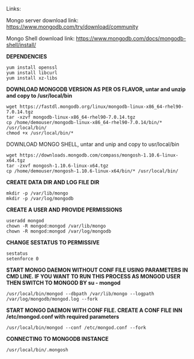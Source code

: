 Links:

Mongo server download link:
https://www.mongodb.com/try/download/community

Mongo Shell download link:
https://www.mongodb.com/docs/mongodb-shell/install/

**DEPENDENCIES**

    yum install openssl
    yum install libcurl
    yum install xz-libs

**DOWNLOAD MONGODB VERSION AS PER OS FLAVOR, untar and unzip and copy to /usr/local/bin**

    wget https://fastdl.mongodb.org/linux/mongodb-linux-x86_64-rhel90-7.0.14.tgz
    tar -xzvf mongodb-linux-x86_64-rhel90-7.0.14.tgz 
    cp /home/demouser/mongodb-linux-x86_64-rhel90-7.0.14/bin/* /usr/local/bin/
    chmod +x /usr/local/bin/*

DOWNLOAD MONGO SHELL, untar and unip and copy to usr/local/bin

    wget https://downloads.mongodb.com/compass/mongosh-1.10.6-linux-x64.tgz
    tar -zxvf mongosh-1.10.6-linux-x64.tgz 
    cp /home/demouser/mongosh-1.10.6-linux-x64/bin/* /usr/local/bin/

**CREATE DATA DIR AND LOG FILE DIR**

    mkdir -p /var/lib/mongo
    mkdir -p /var/log/mongodb

**CREATE A USER AND PROVIDE PERMISSIONS**

    useradd mongod
    chown -R mongod:mongod /var/lib/mongo
    chown -R mongod:mongod /var/log/mongodb

**CHANGE SESTATUS TO PERMISSIVE**

    sestatus
    setenforce 0

**START MONGO DAEMON WITHOUT CONF FILE USING PARAMETERS IN CMD LINE. IF YOU WANT TO RUN THIS PROCESS AS MONGOD USER THEN SWITCH TO MONGOD BY su - mongod**

    /usr/local/bin/mongod --dbpath /var/lib/mongo --logpath /var/log/mongodb/mongod.log --fork

**START MONGO DAEMON WITH CONF FILE. CREATE A CONF FILE INN /etc/mongod.conf with required parameters**

    /usr/local/bin/mongod --conf /etc/mongod.conf --fork

**CONNECTING TO MONGODB INSTANCE**

    /usr/local/bin/.mongosh
